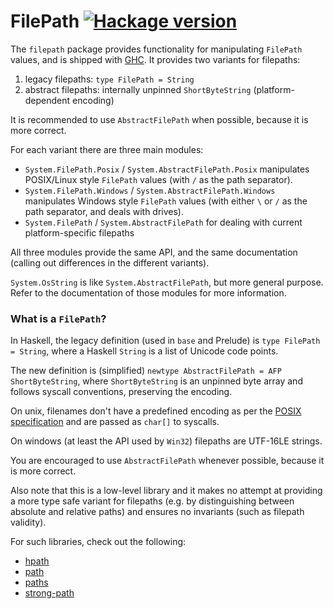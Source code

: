 # FilePath [![Hackage version](https://img.shields.io/hackage/v/filepath.svg?label=Hackage)](https://hackage.haskell.org/package/filepath)

The `filepath` package provides functionality for manipulating `FilePath` values, and is shipped with [GHC](https://www.haskell.org/ghc/).
It provides two variants for filepaths:

1. legacy filepaths: `type FilePath = String`
2. abstract filepaths: internally unpinned `ShortByteString` (platform-dependent encoding)

It is recommended to use `AbstractFilePath` when possible, because it is more correct.

For each variant there are three main modules:

* `System.FilePath.Posix` / `System.AbstractFilePath.Posix` manipulates POSIX\/Linux style `FilePath` values (with `/` as the path separator).
* `System.FilePath.Windows` / `System.AbstractFilePath.Windows` manipulates Windows style `FilePath` values (with either `\` or `/` as the path separator, and deals with drives).
* `System.FilePath` / `System.AbstractFilePath` for dealing with current platform-specific filepaths

All three modules provide the same API, and the same documentation (calling out differences in the different variants).

`System.OsString` is like `System.AbstractFilePath`, but more general purpose. Refer to the documentation of
those modules for more information.

### What is a `FilePath`?

In Haskell, the legacy definition (used in `base` and Prelude) is `type FilePath = String`,
where a Haskell `String` is a list of Unicode code points.

The new definition is (simplified) `newtype AbstractFilePath = AFP ShortByteString`, where
`ShortByteString` is an unpinned byte array and follows syscall conventions, preserving the encoding.

On unix, filenames don't have a predefined encoding as per the
[POSIX specification](https://pubs.opengroup.org/onlinepubs/9699919799/basedefs/V1_chap03.html#tag_03_170)
and are passed as `char[]` to syscalls.

On windows (at least the API used by `Win32`) filepaths are UTF-16LE strings.

You are encouraged to use `AbstractFilePath` whenever possible, because it is more correct.

Also note that this is a low-level library and it makes no attempt at providing a more
type safe variant for filepaths (e.g. by distinguishing between absolute and relative
paths) and ensures no invariants (such as filepath validity).

For such libraries, check out the following:

* [hpath](https://hackage.haskell.org/package/hpath)
* [path](https://hackage.haskell.org/package/path)
* [paths](https://hackage.haskell.org/package/paths)
* [strong-path](https://hackage.haskell.org/package/strong-path)
